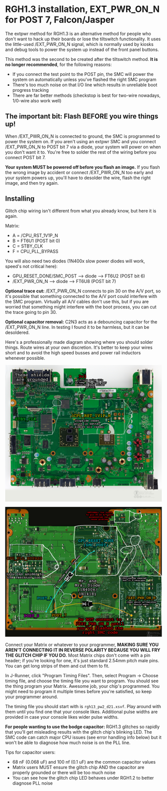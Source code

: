 # RGH1.3 installation, EXT_PWR_ON_N for POST 7, Falcon/Jasper

The extpwr method for RGH1.3 is an alternative method for people who don't want to hack up their
boards or lose the tiltswitch functionality. It uses the little-used /EXT_PWR_ON_N signal, which is
normally used by kiosks and debug tools to power the system up instead of the front panel buttons.

This method was the second to be created after the tiltswitch method. **It is no longer recommended**,
for the following reasons:
- If you connect the test point to the POST pin, the SMC will power the system on automatically unless
  you've flashed the right SMC program
- There's too much noise on that I/O line which results in unreliable boot progress tracking
- There are far better methods (checkstop is best for two-wire nowadays, 1/0-wire also work well)

## The important bit: Flash BEFORE you wire things up!

When /EXT_PWR_ON_N is connected to ground, the SMC is programmed to power the system on. If you aren't
using an extpwr SMC and you connect /EXT_PWR_ON_N to POST bit 7 via a diode, your system will power on
when you don't want it to. You're free to solder the rest of the wiring before you connect POST bit 7.

**Your system MUST be powered off before you flash an image.** If you flash the wrong image by accident
or connect /EXT_PWR_ON_N too early and your system powers up, you'll have to desolder the wire, flash the
right image, and then try again. 

## Installing

Glitch chip wiring isn't different from what you already know, but here it is again.

Matrix:
- A = /CPU_RST_1V1P_N
- B = FT6U1 (POST bit 0)
- C = STBY_CLK
- F = CPU_PLL_BYPASS

You will also need two diodes (1N400x slow power diodes will work, speed's not critical here):

- GPU_RESET_DONE/SMC_POST --> diode --> FT6U2 (POST bit 6)
- /EXT_PWR_ON_N --> diode --> FT6U8 (POST bit 7)

**Optional trace cut:** /EXT_PWR_ON_N connects to pin 30 on the A/V port, so it's possible that something
connected to the A/V port could interfere with the SMC program. Virtually all A/V cables don't use this, but if you
are worried that something might interfere with the boot process, you can cut the trace going to pin 30.

**Optional capacitor removal:** C2N3 acts as a debouncing capacitor for the /EXT_PWR_ON_N line. In testing I found
it to be harmless, but it can be desoldered.

Here's a professionally made diagram showing where you should solder things. Route wires at your own discretion.
It's better to keep your wires short and to avoid the high speed busses and power rail inductors whenever possible.

![](rgh13_extpwr_points_top.jpg)

![](rgh13_extpwr_points_bottom.jpg)

Connect your Matrix or whatever to your programmer, **MAKING SURE YOU AREN'T CONNECTING IT IN REVERSE
POLARITY BECAUSE YOU WILL FRY THE GLITCH CHIP IF YOU DO.** Most Matrix chips don't come with a pin
header; if you're looking for one, it's just standard 2.54mm pitch male pins. You can get long strips of them
and cut them to fit.

In J-Runner, click "Program Timing Files". Then, select Program -> Choose timing file, and choose the
timing file you want to program. You should see the thing program your Matrix. Awesome job, your chip's
programmed. You might need to program it multiple times before you're satisfied, so keep your programmer
around.

The timing file you should start with is `rgh13_pw2_d21.xsvf`. Play around with them until you find
one that your console likes. Additional pulse widths are provided in case your console likes wider
pulse widths.

**For people wanting to use the bodge capacitor:** RGH1.3 glitches so rapidly that you'll get misleading
results with the glitch chip's blinking LED. The SMC code can catch major CPU issues (see error handling
info below) but it won't be able to diagnose how much noise is on the PLL line.

Tips for capacitor users:
- 68 nF (0.068 uF) and 100 nf (0.1 uF) are the common capacitor values
- Matrix users MUST ensure the glitch chip AND the capacitor are properly grounded or there will be too much noise
- You can see how the glitch chip LED behaves under RGH1.2 to better diagnose PLL noise

